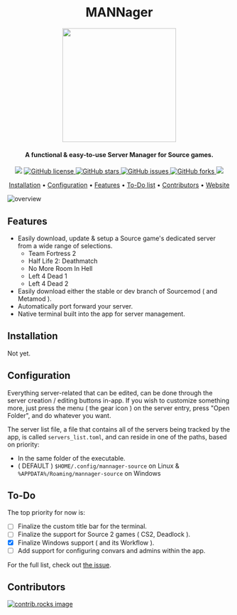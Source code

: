 <div align="center">
  <h1>MANNager</h1>
  <img style="width: 256px" 
    src="https://github.com/user-attachments/assets/561f1a01-9f2a-4bf3-bc10-18ebd21db2da"
    />
  <h4>A functional & easy-to-use Server Manager for Source games.</h4>
  <p style="margin-bottom: 0.5ex;">
    <img
      src="https://img.shields.io/github/downloads/tsuza/mannager-source/total?color=ff69b4"
      />
    <a href="https://github.com/tsuza/mannager-source/blob/main/LICENSE.txt">
    <img alt="GitHub license" src="https://img.shields.io/github/license/tsuza/mannager-source?color=ff69b4">
    </a>
    <a href="https://github.com/tsuza/mannager-source/stargazers">
    <img alt="GitHub stars" src="https://img.shields.io/github/stars/tsuza/mannager-source?color=yellow&label=Project%20Stars">
    </a>
    <a href="https://github.com/tsuza/mannager-source/issues">
    <img alt="GitHub issues" src="https://img.shields.io/github/issues/tsuza/mannager-source?color=brightgreen&label=issues">
    </a>
    <a href="https://github.com/tsuza/mannager-source/network">
    <img alt="GitHub forks" src="https://img.shields.io/github/forks/tsuza/mannager-source?color=9cf&label=forks">
    </a>
    <img
      src="https://img.shields.io/github/workflow/status/tsuza/mannager-source/release.yml?color=9cf&label=build"
      />
  </p>
  
  <a href="#installation">Installation</a> •
  <a href="#configuration">Configuration</a> •
  <a href="#features">Features</a> •
  <a href="#to-do">To-Do list</a> •
  <a href="#contributors">Contributors</a> •
  <a href="https://tsuza.github.io/mannager-source/">Website</a>

</div>

![overview](https://github.com/user-attachments/assets/a1ea7ce7-4d97-4457-97d4-6e59258af498)

## Features
- Easily download, update & setup a Source game's dedicated server from a wide range of selections.
  - Team Fortress 2
  - Half Life 2: Deathmatch
  - No More Room In Hell
  - Left 4 Dead 1
  - Left 4 Dead 2
- Easily download either the stable or dev branch of Sourcemod ( and Metamod ).
- Automatically port forward your server.
- Native terminal built into the app for server management.

## Installation
Not yet.

## Configuration
Everything server-related that can be edited, can be done through the server creation / editing buttons in-app. If you wish to customize something more, just press the menu ( the gear icon ) on the server entry, press "Open Folder", and do whatever you want.

The server list file, a file that contains all of the servers being tracked by the app, is called `servers_list.toml`, and can reside in one of the paths, based on priority:
- In the same folder of the executable.
- ( DEFAULT ) `$HOME/.config/mannager-source` on Linux & `%APPDATA%/Roaming/mannager-source` on Windows

## To-Do
The top priority for now is:
- [ ] Finalize the custom title bar for the terminal.
- [ ] Finalize the support for Source 2 games ( CS2, Deadlock ).
- [x] Finalize Windows support ( and its Workflow ).
- [ ] Add support for configuring convars and admins within the app.

For the full list, check out [the issue](https://github.com/tsuza/mannager-source/issues/1).

## Contributors
<a href="https://github.com/tsuza/mannager-source/graphs/contributors">
  <img src="https://contrib.rocks/image?repo=tsuza/mannager-source" alt="contrib.rocks image" />
</a>
